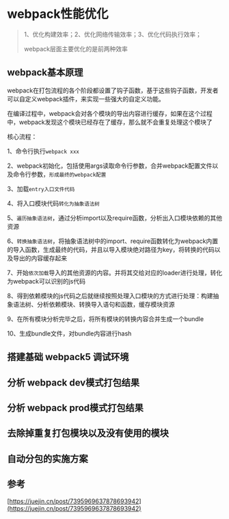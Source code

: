 # webpack性能优化


> 1、优化构建效率；2、优化网络传输效率；3、优化代码执行效率；
> 
> webpack层面主要优化的是前两种效率


## webpack基本原理

webpack在打包流程的各个阶段都设置了钩子函数，基于这些钩子函数，开发者可以自定义webpack插件，来实现一些强大的自定义功能。

在编译过程中，webpack会对各个模块的导出内容进行缓存，如果在这个过程中，webpack发现这个模块已经存在了缓存，那么就不会重复处理这个模块了

核心流程：

1、命令行执行`webpack xxx`

2、webpack初始化，包括使用args读取命令行参数，合并webpack配置文件以及命令行参数，`形成最终的webpack配置`

3、加载`entry入口文件代码`

4、将入口模块代码`转化为抽象语法树`

5、`遍历抽象语法树`，通过分析import以及require函数，分析出入口模块依赖的其他资源

6、`转换抽象语法树`，将抽象语法树中的import、require函数转化为webpack内置的导入函数，生成最终的代码，并且以导入模块绝对路径为key，将转换的代码以及导出的内容缓存起来

7、开始`依次加载`导入的其他资源的内容。并将其交给对应的loader进行处理，转化为webpack可以识别的js代码

8、得到依赖模块的js代码之后就继续按照处理入口模块的方式进行处理：构建抽象语法树、分析依赖模块、转换导入语句和函数，缓存模块资源

9、在所有模块分析完毕之后，将所有模块的转换内容合并生成一个bundle

10、生成bundle文件，对bundle内容进行hash

## 搭建基础 webpack5 调试环境

## 分析 webpack dev模式打包结果

## 分析 webpack prod模式打包结果

## 去除掉重复打包模块以及没有使用的模块

## 自动分包的实施方案


## 参考

[https://juejin.cn/post/7395969637878693942](https://juejin.cn/post/7395969637878693942)